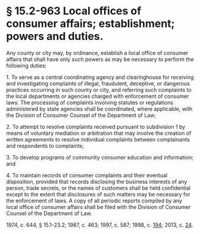 # § 15.2-963 Local offices of consumer affairs; establishment; powers and duties.

<p>Any county or city may, by ordinance, establish a local office of consumer affairs that shall have only such powers as may be necessary to perform the following duties:</p><p>1. To serve as a central coordinating agency and clearinghouse for receiving and investigating complaints of illegal, fraudulent, deceptive, or dangerous practices occurring in such county or city, and referring such complaints to the local departments or agencies charged with enforcement of consumer laws. The processing of complaints involving statutes or regulations administered by state agencies shall be coordinated, where applicable, with the Division of Consumer Counsel of the Department of Law;</p><p>2. To attempt to resolve complaints received pursuant to subdivision 1 by means of voluntary mediation or arbitration that may involve the creation of written agreements to resolve individual complaints between complainants and respondents to complaints;</p><p>3. To develop programs of community consumer education and information; and</p><p>4. To maintain records of consumer complaints and their eventual disposition, provided that records disclosing the business interests of any person, trade secrets, or the names of customers shall be held confidential except to the extent that disclosures of such matters may be necessary for the enforcement of laws. A copy of all periodic reports compiled by any local office of consumer affairs shall be filed with the Division of Consumer Counsel of the Department of Law.</p><p>1974, c. 644, § 15.1-23.2; 1987, c. 463; 1997, c. 587; 1998, c. <a href='http://lis.virginia.gov/cgi-bin/legp604.exe?981+ful+CHAP0194'>194</a>; 2013, c. <a href='http://lis.virginia.gov/cgi-bin/legp604.exe?131+ful+CHAP0024'>24</a>.</p>